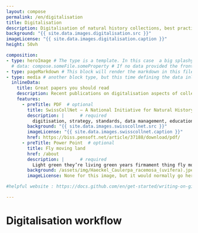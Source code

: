 ```yaml
---
layout: compose
permalink: /en/digitalisation
title: Digitalisation
description: Digitalisation of natural history collections, best practices, examples, material and more.
background: "{{ site.data.images.digitalisation.src }}"
imageLicense: "{{ site.data.images.digitalisation.caption }}"
height: 50vh

composition:
- type: heroImage # The type is a template. In this case  a big splashy image with some text on it. The data defines what the image is and what the text is. 
  # data: compose.someFile.someProperty # If no data provided the frontMatter page data will be used instead
- type: pageMarkdown # This block will render the markdown in this file so no data property needed
- type: media # another block type, but this time defining the data inline, instead of in a separate file
  inlineData: 
    title: Great papers you should read
    description: Recent publications on digitalisation aspects of collections in Switzerland
    features:
      - preTitle: PDF  # optional
        title: SwissCollNet – A National Initiative for Natural History Collections in Switzerland (Frick H. _et al._, 2019)
        description: |      # required
          digitisation, strategy, standards, data management, educational potential, scientific potential
        background: "{{ site.data.images.swisscollnet.src }}"
        imageLicense: "{{ site.data.images.swisscollnet.caption }}"
        href: https://biss.pensoft.net/article/37188/download/pdf/
      - preTitle: Power Point  # optional
        title: Fly moving land
        href: /about
        description: |      # required
          Light green they’re living green years firmament thing fly moving land.
        background: /assets/img/Haeckel_Caulerpa_racemosa_(uvifera).jpeg
        imageLicense: None for this image, but it would normally go here. Markdown is allowed.

#helpful website : https://docs.github.com/en/get-started/writing-on-github/working-with-advanced-formatting/creating-diagrams

---
```


# Digitalisation workflow

